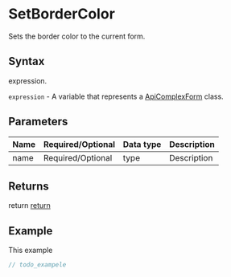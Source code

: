 # SetBorderColor

Sets the border color to the current form.

## Syntax

expression.

`expression` - A variable that represents a [ApiComplexForm](../ApiComplexForm.md) class.

## Parameters

| **Name** | **Required/Optional** | **Data type** | **Description** |
| ------------- | ------------- | ------------- | ------------- |
| name | Required/Optional | type | Description |

## Returns

return
[return](todo_link)

## Example

This example

```javascript
// todo_exampele
```